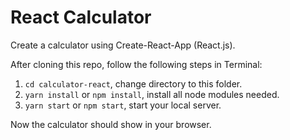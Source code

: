 # React Calculator
Create a calculator using Create-React-App (React.js).

After cloning this repo, follow the following steps in Terminal:
1. `cd calculator-react`, change directory to this folder.
2. `yarn install` or `npm install`, install all node modules needed.
3. `yarn start` or `npm start`, start your local server.

Now the calculator should show in your browser.
